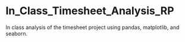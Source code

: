 # In_Class_Timesheet_Analysis_RP
In class analysis of the timesheet project using pandas, matplotlib, and seaborn. 
